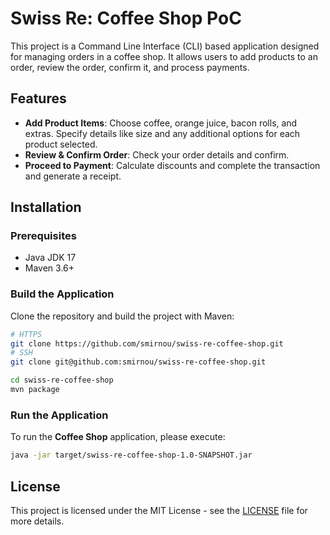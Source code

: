 #  Swiss Re: Coffee Shop PoC

This project is a Command Line Interface (CLI) based application designed for managing orders in a coffee shop.
It allows users to add products to an order, review the order, confirm it, and process payments.

## Features

- **Add Product Items**:  Choose coffee, orange juice, bacon rolls, and extras. Specify details like size and any additional options for each product selected.
- **Review & Confirm Order**: Check your order details and confirm.
- **Proceed to Payment**: Calculate discounts and complete the transaction and generate a receipt.

## Installation

### Prerequisites
- Java JDK 17
- Maven 3.6+

### Build the Application
Clone the repository and build the project with Maven:

```bash
# HTTPS
git clone https://github.com/smirnou/swiss-re-coffee-shop.git
# SSH
git clone git@github.com:smirnou/swiss-re-coffee-shop.git

cd swiss-re-coffee-shop
mvn package
```
### Run the Application
To run the **Coffee Shop** application, please execute:

```bash
java -jar target/swiss-re-coffee-shop-1.0-SNAPSHOT.jar
```

## License
This project is licensed under the MIT License - see the [LICENSE](LICENSE) file for more details.
